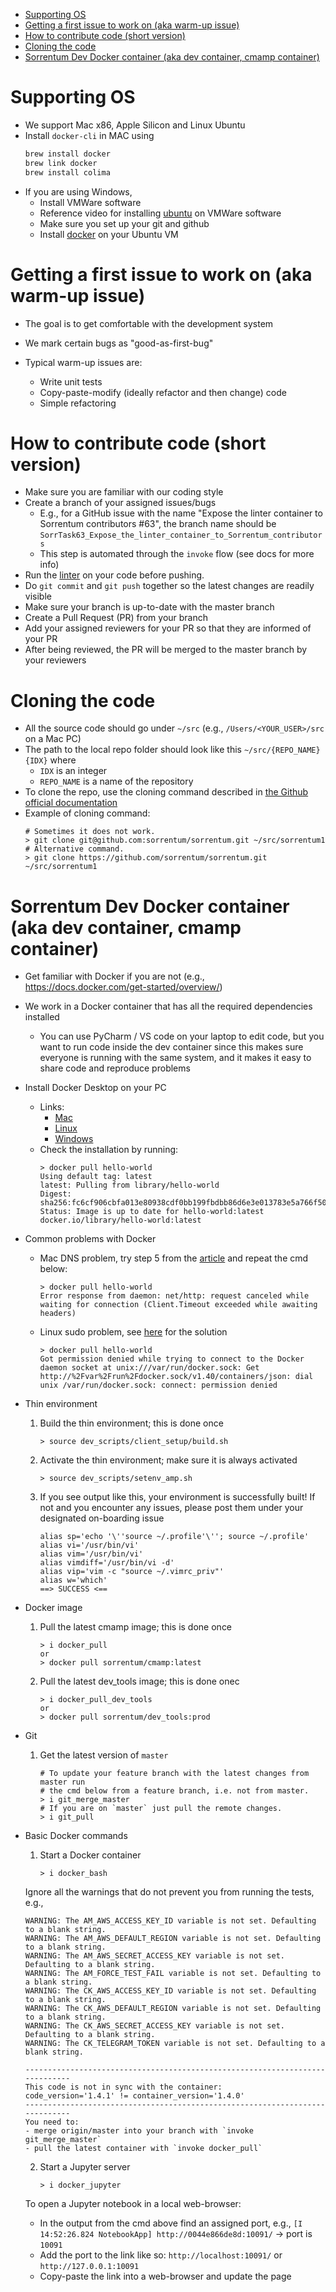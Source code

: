 

<!-- toc -->

- [Supporting OS](#supporting-os)
- [Getting a first issue to work on (aka warm-up issue)](#getting-a-first-issue-to-work-on-aka-warm-up-issue)
- [How to contribute code (short version)](#how-to-contribute-code-short-version)
- [Cloning the code](#cloning-the-code)
- [Sorrentum Dev Docker container (aka dev container, cmamp container)](#sorrentum-dev-docker-container-aka-dev-container-cmamp-container)

<!-- tocstop -->

# Supporting OS

- We support Mac x86, Apple Silicon and Linux Ubuntu
- Install `docker-cli` in MAC using
  ```bash
  brew install docker
  brew link docker
  brew install colima
  ```
- If you are using Windows,
  - Install VMWare software
  - Reference video for installing
    [ubuntu](https://www.youtube.com/watch?v=NhlhJFKmzpk&ab_channel=ProgrammingKnowledge)
    on VMWare software
  - Make sure you set up your git and github
  - Install
    [docker](https://docs.docker.com/engine/install/ubuntu/#install-using-the-repository)
    on your Ubuntu VM

# Getting a first issue to work on (aka warm-up issue)

- The goal is to get comfortable with the development system

- We mark certain bugs as "good-as-first-bug"

- Typical warm-up issues are:
  - Write unit tests
  - Copy-paste-modify (ideally refactor and then change) code
  - Simple refactoring

# How to contribute code (short version)

- Make sure you are familiar with our coding style
- Create a branch of your assigned issues/bugs
  - E.g., for a GitHub issue with the name "Expose the linter container to
    Sorrentum contributors #63", the branch name should be
    `SorrTask63_Expose_the_linter_container_to_Sorrentum_contributors`
  - This step is automated through the `invoke` flow (see docs for more info)
- Run the
  [linter](https://github.com/cryptokaizen/cmamp/blob/master/docs/coding/all.submit_code_for_review.how_to_guide.md#run-linter)
  on your code before pushing.
- Do `git commit` and `git push` together so the latest changes are readily
  visible
- Make sure your branch is up-to-date with the master branch
- Create a Pull Request (PR) from your branch
- Add your assigned reviewers for your PR so that they are informed of your PR
- After being reviewed, the PR will be merged to the master branch by your
  reviewers

# Cloning the code

- All the source code should go under `~/src` (e.g., `/Users/<YOUR_USER>/src` on
  a Mac PC)
- The path to the local repo folder should look like this
  `~/src/{REPO_NAME}{IDX}` where
  - `IDX` is an integer
  - `REPO_NAME` is a name of the repository
- To clone the repo, use the cloning command described in
  [the Github official documentation](https://docs.github.com/en/github/creating-cloning-and-archiving-repositories/cloning-a-repository-from-github/cloning-a-repository)
- Example of cloning command:
  ```
  # Sometimes it does not work.
  > git clone git@github.com:sorrentum/sorrentum.git ~/src/sorrentum1
  # Alternative command.
  > git clone https://github.com/sorrentum/sorrentum.git ~/src/sorrentum1
  ```

# Sorrentum Dev Docker container (aka dev container, cmamp container)

- Get familiar with Docker if you are not (e.g.,
  https://docs.docker.com/get-started/overview/)

- We work in a Docker container that has all the required dependencies installed
  - You can use PyCharm / VS code on your laptop to edit code, but you want to
    run code inside the dev container since this makes sure everyone is running
    with the same system, and it makes it easy to share code and reproduce
    problems

- Install Docker Desktop on your PC
  - Links:
    - [Mac](https://docs.docker.com/desktop/install/mac-install/)
    - [Linux](https://docs.docker.com/desktop/install/linux-install/)
    - [Windows](https://docs.docker.com/desktop/install/windows-install/)
  - Check the installation by running:
    ```
    > docker pull hello-world
    Using default tag: latest
    latest: Pulling from library/hello-world
    Digest: sha256:fc6cf906cbfa013e80938cdf0bb199fbdbb86d6e3e013783e5a766f50f5dbce0
    Status: Image is up to date for hello-world:latest
    docker.io/library/hello-world:latest
    ```

- Common problems with Docker
  - Mac DNS problem, try step 5 from the
    [article](https://medium.com/freethreads/mac-os-docker-error-response-from-daemon-net-http-request-canceled-while-waiting-for-connection-7d1069eb4ca9)
    and repeat the cmd below:
    ```
    > docker pull hello-world
    Error response from daemon: net/http: request canceled while waiting for connection (Client.Timeout exceeded while awaiting headers)
    ```
  - Linux sudo problem, see
    [here](https://stackoverflow.com/questions/48568172/docker-sock-permission-denied)
    for the solution
    ```
    > docker pull hello-world
    Got permission denied while trying to connect to the Docker daemon socket at unix:///var/run/docker.sock: Get   http://%2Fvar%2Frun%2Fdocker.sock/v1.40/containers/json: dial unix /var/run/docker.sock: connect: permission denied
    ```

- Thin environment

  1. Build the thin environment; this is done once
     ```
     > source dev_scripts/client_setup/build.sh
     ```

  2. Activate the thin environment; make sure it is always activated
     ```
     > source dev_scripts/setenv_amp.sh
     ```

  3. If you see output like this, your environment is successfully built! If not
     and you encounter any issues, please post them under your designated
     on-boarding issue
     ```
     alias sp='echo '\''source ~/.profile'\''; source ~/.profile'
     alias vi='/usr/bin/vi'
     alias vim='/usr/bin/vi'
     alias vimdiff='/usr/bin/vi -d'
     alias vip='vim -c "source ~/.vimrc_priv"'
     alias w='which'
     ==> SUCCESS <==
     ```

- Docker image

  1. Pull the latest cmamp image; this is done once
     ```
     > i docker_pull
     or
     > docker pull sorrentum/cmamp:latest
     ```

  2. Pull the latest dev_tools image; this is done onec
     ```
     > i docker_pull_dev_tools
     or
     > docker pull sorrentum/dev_tools:prod
     ```

- Git

  1. Get the latest version of `master`
     ```
     # To update your feature branch with the latest changes from master run
     # the cmd below from a feature branch, i.e. not from master.
     > i git_merge_master
     # If you are on `master` just pull the remote changes.
     > i git_pull
     ```

- Basic Docker commands

  1. Start a Docker container
     ```
     > i docker_bash
     ```

  Ignore all the warnings that do not prevent you from running the tests, e.g.,
  ```
  WARNING: The AM_AWS_ACCESS_KEY_ID variable is not set. Defaulting to a blank string.
  WARNING: The AM_AWS_DEFAULT_REGION variable is not set. Defaulting to a blank string.
  WARNING: The AM_AWS_SECRET_ACCESS_KEY variable is not set. Defaulting to a blank string.
  WARNING: The AM_FORCE_TEST_FAIL variable is not set. Defaulting to a blank string.
  WARNING: The CK_AWS_ACCESS_KEY_ID variable is not set. Defaulting to a blank string.
  WARNING: The CK_AWS_DEFAULT_REGION variable is not set. Defaulting to a blank string.
  WARNING: The CK_AWS_SECRET_ACCESS_KEY variable is not set. Defaulting to a blank string.
  WARNING: The CK_TELEGRAM_TOKEN variable is not set. Defaulting to a blank string.
  ```
  ```
  -----------------------------------------------------------------------------
  This code is not in sync with the container:
  code_version='1.4.1' != container_version='1.4.0'
  -----------------------------------------------------------------------------
  You need to:
  - merge origin/master into your branch with `invoke git_merge_master`
  - pull the latest container with `invoke docker_pull`
  ```

  2. Start a Jupyter server
     ```
     > i docker_jupyter
     ```

  To open a Jupyter notebook in a local web-browser:
  - In the output from the cmd above find an assigned port, e.g.,
    `[I 14:52:26.824 NotebookApp] http://0044e866de8d:10091/` -> port is `10091`
  - Add the port to the link like so: `http://localhost:10091/` or
    `http://127.0.0.1:10091`
  - Copy-paste the link into a web-browser and update the page

